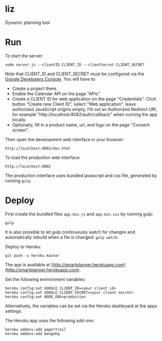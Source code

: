 liz
===

Dynamic planning tool

# Run

To start the server:

    node server.js --clientID CLIENT_ID --clientSecret CLIENT_SECRET

Note that CLIENT_ID and CLIENT_SECRET must be configured via the 
[Google Developers Console](https://console.developers.google.com/). You will have to:

- Create a project there.
- Enable the Calendar API on the page "APIs".
- Create a CLIENT ID for web application on the page "Credentials".
  Click button "Create new Client ID", select "Web application", 
  leave authorized JavaScript origins empty, Fill out an Authorized Redirect URI,
  for example "http://localhost:8082/auth/callback" when running the app locally.
- Optionally, fill in a product name, url, and logo on the page "Consent screen".

Then open the development web interface in your browser:
 
    http://localhost:8082/dev.html

To load the production web interface: 

    http://localhost:8082

The production interface uses bundled javascript and css file, generated by
running `gulp`.


# Deploy

First create the bundled files `app.min.js` and `app.min.css` by running gulp:

    gulp
    
It is also possible to let gulp continuously watch for changes and automatically
rebuild when a file is changed: `gulp watch`.

Deploy to Heroku:

    git push -u heroku master

The app is available at [http://smartplanner.herokuapp.com](http://smartplanner.herokuapp.com).

Set the following environment variables:

    heroku config:set GOOGLE_CLIENT_ID=<your client id>
    heroku config:set GOOGLE_CLIENT_SECRET=<your client secret>
    heroku config:set NODE_ENV=production

Alternatively, the variables can be set via the Heroku dashboard at the apps settings.

The Heroku app uses the following add-ons:

    heroku addons:add papertrail
    heroku addons:add mongohq

